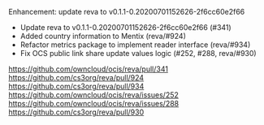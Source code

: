 Enhancement: update reva to v0.1.1-0.20200701152626-2f6cc60e2f66

- Update reva to v0.1.1-0.20200701152626-2f6cc60e2f66 (#341)
- Added country information to Mentix (reva/#924)
- Refactor metrics package to implement reader interface (reva/#934)
- Fix OCS public link share update values logic (#252, #288, reva/#930)

https://github.com/owncloud/ocis/reva/pull/341
https://github.com/cs3org/reva/pull/924
https://github.com/cs3org/reva/pull/934
https://github.com/owncloud/ocis/reva/issues/252
https://github.com/owncloud/ocis/reva/issues/288
https://github.com/cs3org/reva/pull/930
